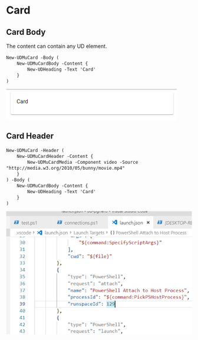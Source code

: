 # Card

## Card Body

The content can contain any UD element. 

```text
New-UDMuCard -Body (
    New-UDMuCardBody -Content {
        New-UDHeading -Text 'Card'
    }
)
```

![Card with body](../../.gitbook/assets/image%20%2838%29.png)

## Card Header

```text
New-UDMuCard -Header (
    New-UDMuCardHeader -Content {
        New-UDMuCardMedia -Component video -Source "http://media.w3.org/2010/05/bunny/movie.mp4" 
    }
) -Body (
    New-UDMuCardBody -Content {
        New-UDHeading -Text 'Card'
    }
)
```

![Card with header media](../../.gitbook/assets/image%20%2830%29.png)



